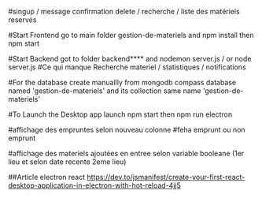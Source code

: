 #singup / message confirmation delete / recherche / liste des matériels reservés

#Start Frontend
go to main folder gestion-de-materiels 
and npm install then npm start

#Start Backend 
got to folder backend****
and nodemon server.js / or node server.js
#Ce qui manque
Recherche materiel / statistiques / notifications

#For the database 
create manuallly from mongodb compass database named 'gestion-de-materiels' and its collection same name 'gestion-de-materiels'

#To Launch the Desktop app
launch npm start then npm run electron

#affichage des empruntes selon nouveau colonne 
#feha emprunt ou non emprunt

#affichage des materiels ajoutées en entree selon variable booleane (1er lieu  et selon date recente 2eme lieu)

##Article electron react 
https://dev.to/jsmanifest/create-your-first-react-desktop-application-in-electron-with-hot-reload-4jj5

